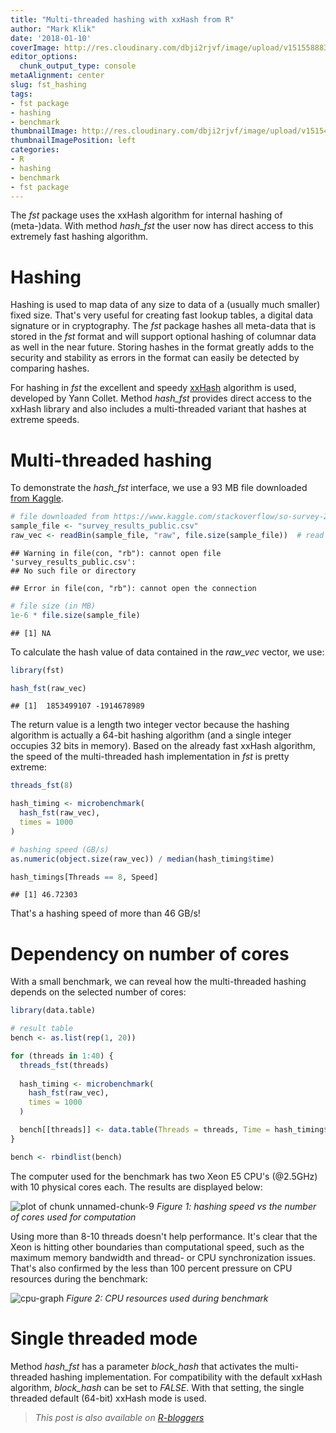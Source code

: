 ```yaml
---
title: "Multi-threaded hashing with xxHash from R"
author: "Mark Klik"
date: '2018-01-10'
coverImage: http://res.cloudinary.com/dbji2rjvf/image/upload/v1515588830/electronics_p9f4uo.jpg
editor_options:
  chunk_output_type: console
metaAlignment: center
slug: fst_hashing
tags:
- fst package
- hashing
- benchmark
thumbnailImage: http://res.cloudinary.com/dbji2rjvf/image/upload/v1515407395/fingerprint_ecpfcq.jpg
thumbnailImagePosition: left
categories:
- R
- hashing
- benchmark
- fst package
---
```


The _fst_ package uses the xxHash algorithm for internal hashing of (meta-)data. With method _hash\_fst_ the user now has direct access to this extremely fast hashing algorithm.

<!--more-->


<!-- toc -->

# Hashing

Hashing is used to map data of any size to data of a (usually much smaller) fixed size. That's very useful for creating fast lookup tables, a digital data signature or in cryptography. The _fst_ package hashes all meta-data that is stored in the _fst_ format and will support optional hashing of columnar data as well in the near future. Storing hashes in the format greatly adds to the security and stability as errors in the format can easily be detected by comparing hashes.

For hashing in _fst_ the excellent and speedy [xxHash](http://cyan4973.github.io/xxHash/) algorithm is used, developed by Yann Collet. Method _hash\_fst_ provides direct access to the xxHash library and also includes a multi-threaded variant that hashes at extreme speeds.

# Multi-threaded hashing

To demonstrate the _hash\_fst_ interface, we use a 93 MB file downloaded [from Kaggle](https://www.kaggle.com/stackoverflow/so-survey-2017).


```r
# file downloaded from https://www.kaggle.com/stackoverflow/so-survey-2017
sample_file <- "survey_results_public.csv"
raw_vec <- readBin(sample_file, "raw", file.size(sample_file))  # read byte contents 
```

```
## Warning in file(con, "rb"): cannot open file 'survey_results_public.csv':
## No such file or directory
```

```
## Error in file(con, "rb"): cannot open the connection
```

```r
# file size (in MB)
1e-6 * file.size(sample_file)
```

```
## [1] NA
```

To calculate the hash value of data contained in the _raw\_vec_ vector, we use:


```r
library(fst)

hash_fst(raw_vec)
```

```
## [1]  1853499107 -1914678989
```

The return value is a length two integer vector because the hashing algorithm is actually a 64-bit hashing algorithm (and a single integer occupies 32 bits in memory). Based on the already fast xxHash algorithm, the speed of the multi-threaded hash implementation in _fst_ is pretty extreme:




```r
threads_fst(8)

hash_timing <- microbenchmark(
  hash_fst(raw_vec),
  times = 1000
)

# hashing speed (GB/s)
as.numeric(object.size(raw_vec)) / median(hash_timing$time)
```


```r
hash_timings[Threads == 8, Speed]
```

```
## [1] 46.72303
```

That's a hashing speed of more than 46 GB/s!

# Dependency on number of cores

With a small benchmark, we can reveal how the multi-threaded hashing depends on the selected number of cores:


```r
library(data.table)

# result table
bench <- as.list(rep(1, 20))

for (threads in 1:40) {
  threads_fst(threads)
  
  hash_timing <- microbenchmark(
    hash_fst(raw_vec),
    times = 1000
  )

  bench[[threads]] <- data.table(Threads = threads, Time = hash_timing$time)
}

bench <- rbindlist(bench)
```

The computer used for the benchmark has two Xeon E5 CPU's (@2.5GHz) with 10 physical cores each. The results are displayed below:

![plot of chunk unnamed-chunk-9](/img/fst_hashing/img/fig-unnamed-chunk-9-1.png)
_Figure 1: hashing speed vs the number of cores used for computation_


Using more than 8-10 threads doesn't help performance. It's clear that the Xeon is hitting other boundaries than computational speed, such as the maximum memory bandwidth and thread- or CPU synchronization issues. That's also confirmed by the less than 100 percent pressure on CPU resources during the benchmark:

![cpu-graph](/img/fst_hashing/media/cpu.png)
_Figure 2: CPU resources used during benchmark_

# Single threaded mode

Method _hash\_fst_ has a parameter _block\_hash_ that activates the multi-threaded hashing implementation. For compatibility with the default xxHash algorithm, _block\_hash_ can be set to _FALSE_. With that setting, the single threaded default (64-bit) xxHash mode is used.

> _This post is also available on [R-bloggers](https://www.r-bloggers.com/)_

